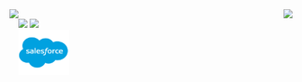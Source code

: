 <!--
**cmagaldi79/cmagaldi79** is a ✨ _special_ ✨ repository because its `README.md` (this file) appears on your GitHub profile.

Here are some ideas to get you started:

- 🔭 I’m currently working on ...
- 🌱 I’m currently learning ...
- 👯 I’m looking to collaborate on ...
- 🤔 I’m looking for help with ...
- 💬 Ask me about ...
- 📫 How to reach me: ...
- 😄 Pronouns: ...
- ⚡ Fun fact: ...
-->

<div>
<a href="https://github.com/cmagaldi79">
<img height="180em" align=left src="https://github-readme-stats-ruby-theta.vercel.app/api/?username=cmagaldi79&amp;repo=learning&show_icons=true@include_all_commits=true&count_private=true&theme=dark"/>
</div>
	
<div>
<img height="180em" align=right src="https://github-readme-stats-ruby-theta.vercel.app/api/top-langs/?username=cmagaldi79&layout=compact&langs_count=7&theme=dark"/>
</div>

</br>

<div> 
<a href="https://www.linkedin.com/in/carlos-magaldi-344753a9/" target="_blank"><img src="https://img.shields.io/badge/-LinkedIn-%230077B5?style=for-the-badge&logo=linkedin&logoColor=white" target="_blank"></a> 
<a href = "mailto:cmagaldi79@gmail.com"><img src="https://img.shields.io/badge/-Gmail-%23333?style=for-the-badge&logo=gmail&logoColor=white" target="_blank"></a>
</div>
	
<div style="display: inline_block">
	<img align="center" alt="cmagaldi79-salesforce" height="80" width="90" src="https://raw.githubusercontent.com/devicons/devicon/master/icons/salesforce/salesforce-plain.svg">
</div>

